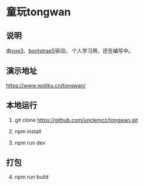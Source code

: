# 童玩tongwan

## 说明
由[vue3](https://cn.vuejs.org/)、[bootstrap5](https://getbootstrap.com/)驱动。
个人学习用，还在编写中。

## 演示地址
https://www.wotiku.cn/tongwan/

## 本地运行
1. git clone https://github.com/unclemcz/tongwan.git

2. npm install

3. npm run dev

## 打包
4. npm run build